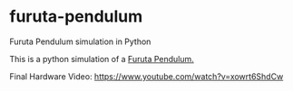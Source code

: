 # furuta-pendulum
Furuta Pendulum simulation in Python

This is a python simulation of a [Furuta Pendulum.](https://en.wikipedia.org/wiki/Furuta_pendulum)

Final Hardware Video: https://www.youtube.com/watch?v=xowrt6ShdCw
